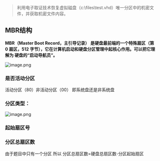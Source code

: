 >利用电子取证技术恢复虚拟磁盘（c:\files\test.vhd）唯一分区中的机密文件，并获取机密文件内容。

## MBR结构

**MBR（Master Boot Record，主引导记录） 是硬盘最前端的一个特殊扇区（第 0 扇区，512 字节），它在计算机启动和硬盘分区管理中起核心作用。可以把它理解为 硬盘的“启动导航员”。**

![image.png](https://pic.myla.eu.org/file/KYrTfhvn.png)

### 是否活动分区
活动分区（80）非活动分区（00） 即系统盘还是非系统盘
### 分区类型：
![image.png](https://pic.myla.eu.org/file/fYcm1LMD.png)
### 起始扇区号
### 分区总扇区数
由于题目中只有一个分区
所以 分区总扇区数=硬盘总扇区数-分区起始扇区